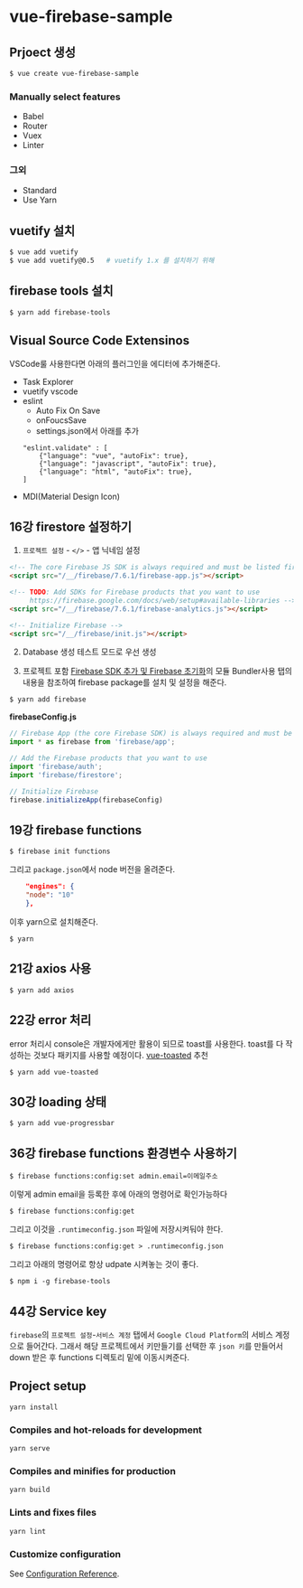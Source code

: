 # vue-firebase-sample

## Prjoect 생성
```bash
$ vue create vue-firebase-sample
```
### Manually select features
- Babel
- Router
- Vuex
- Linter

### 그외
- Standard
- Use Yarn

## vuetify 설치
```bash
$ vue add vuetify
$ vue add vuetify@0.5   # vuetify 1.x 를 설치하기 위해
```

## firebase tools 설치
```bash
$ yarn add firebase-tools
```


## Visual Source Code Extensinos
VSCode룰 사용한다면 아래의 플러그인을 에디터에 추가해준다. 
- Task Explorer
- vuetify vscode
- eslint
    - Auto Fix On Save
    - onFoucsSave
    - settings.json에서 아래를 추가
    ```
    "eslint.validate" : [
        {"language": "vue", "autoFix": true},
        {"language": "javascript", "autoFix": true},
        {"language": "html", "autoFix": true},
    ]
    ```
- MDI(Material Design Icon)

## 16강 firestore 설정하기
1. `프로젝트 설정` - `</>` - 앱 닉네임 설정
```html
<!-- The core Firebase JS SDK is always required and must be listed first -->
<script src="/__/firebase/7.6.1/firebase-app.js"></script>

<!-- TODO: Add SDKs for Firebase products that you want to use
     https://firebase.google.com/docs/web/setup#available-libraries -->
<script src="/__/firebase/7.6.1/firebase-analytics.js"></script>

<!-- Initialize Firebase -->
<script src="/__/firebase/init.js"></script>
```
2. Database 생성
테스트 모드로 우선 생성

3. 프로젝트 포함
[Firebase SDK 추가 및 Firebase 초기화](https://firebase.google.com/docs/web/setup?authuser=0#add-sdks-initialize)의 모듈 Bundler사용 탭의 내용을 참조하여 firebase package를 설치 및 설정을 해준다.
```bash
$ yarn add firebase
```

**firebaseConfig.js**
```js
// Firebase App (the core Firebase SDK) is always required and must be listed first
import * as firebase from 'firebase/app';

// Add the Firebase products that you want to use
import 'firebase/auth';
import 'firebase/firestore';

// Initialize Firebase
firebase.initializeApp(firebaseConfig)
```

## 19강 firebase functions
```
$ firebase init functions
```
그리고 `package.json`에서 node 버전을 올려준다.
```json
    "engines": {
    "node": "10"
    },
```

이후 yarn으로 설치해준다.
```
$ yarn
```

## 21강 axios 사용
```
$ yarn add axios
```

## 22강 error 처리
error 처리시 console은 개발자에게만 활용이 되므로 toast를 사용한다. toast를 다 작성하는 것보다 패키지를 사용할 예정이다. [vue-toasted](https://www.npmjs.com/package/vue-toasted) 추천
```
$ yarn add vue-toasted
```

## 30강 loading 상태
```
$ yarn add vue-progressbar
```

## 36강 firebase functions 환경변수 사용하기
```
$ firebase functions:config:set admin.email=이메일주소
```

이렇게 admin email을 등록한 후에 아래의 명령어로 확인가능하다
```
$ firebase functions:config:get
```

그리고 이것을 `.runtimeconfig.json` 파일에 저장시켜둬야 한다.

```
$ firebase functions:config:get > .runtimeconfig.json
```

그리고 아래의 명령어로 항상 udpate 시켜놓는 것이 좋다.
```
$ npm i -g firebase-tools
```

## 44강 Service key
`firebase`의 `프로젝트 설정`-`서비스 계정` 탭에서 `Google Cloud Platform`의 서비스 계정으로 들어간다. 그래서 해당 프로젝트에서 키만들기를 선택한 후 `json 키`를 만들어서 down 받은 후 functions 디렉토리 밑에 이동시켜준다.


## Project setup
```
yarn install
```

### Compiles and hot-reloads for development
```
yarn serve
```

### Compiles and minifies for production
```
yarn build
```

### Lints and fixes files
```
yarn lint
```

### Customize configuration
See [Configuration Reference](https://cli.vuejs.org/config/).


